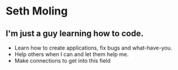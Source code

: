 <h1>Seth Moling</h1>
<h2>I'm just a guy learning how to code.</h2>
<ul>
  <li>Learn how to create applications, fix bugs and what-have-you.</li>
  <li>Help others when I can and let them help me.</li>
  <li>Make connections to get into this field</li>
</ul>
